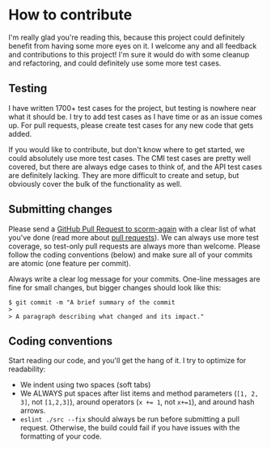 # How to contribute

I'm really glad you're reading this, because this project could definitely benefit from having some more eyes on it. I welcome any and all feedback and contributions to this project! I'm sure it would do with some cleanup and refactoring, and could definitely use some more test cases.

## Testing

I have written 1700+ test cases for the project, but testing is nowhere near what it should be. I try to add test cases as I have time or as an issue comes up. For pull requests, please create test cases for any new code that gets added.

If you would like to contribute, but don't know where to get started, we could absolutely use more test cases. The CMI test cases are pretty well covered, but there are always edge cases to think of, and the API test cases are definitely lacking. They are more difficult to create and setup, but obviously cover the bulk of the functionality as well.

## Submitting changes

Please send a [GitHub Pull Request to scorm-again](https://github.com/jcputney/scorm-again/pull/new/master) with a clear list of what you've done (read more about [pull requests](http://help.github.com/pull-requests/)). We can always use more test coverage, so test-only pull requests are always more than welcome. Please follow the coding conventions (below) and make sure all of your commits are atomic (one feature per commit).

Always write a clear log message for your commits. One-line messages are fine for small changes, but bigger changes should look like this:

    $ git commit -m "A brief summary of the commit
    > 
    > A paragraph describing what changed and its impact."

## Coding conventions

Start reading our code, and you'll get the hang of it. I try to optimize for readability:

  * We indent using two spaces (soft tabs)
  * We ALWAYS put spaces after list items and method parameters (`[1, 2, 3]`, not `[1,2,3]`), around operators (`x += 1`, not `x+=1`), and around hash arrows.
  * `eslint ./src --fix` should always be run before submitting a pull request. Otherwise, the build could fail if you have issues with the formatting of your code.
